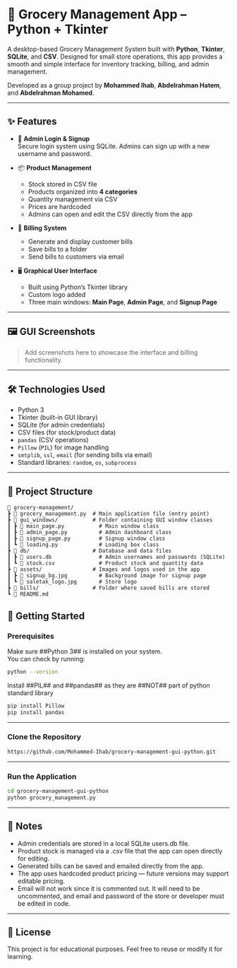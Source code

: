 # 🛒 Grocery Management App – Python + Tkinter

A desktop-based Grocery Management System built with **Python**, **Tkinter**, **SQLite**, and **CSV**. Designed for small store operations, this app provides a smooth and simple interface for inventory tracking, billing, and admin management.

Developed as a group project by **Mohammed Ihab**, **Abdelrahman Hatem**, and **Abdelrahman Mohamed**.

---

## ✨ Features

- 🔐 **Admin Login & Signup**  
  Secure login system using SQLite. Admins can sign up with a new username and password.

- 📦 **Product Management**  
  - Stock stored in CSV file  
  - Products organized into **4 categories**  
  - Quantity management via CSV  
  - Prices are hardcoded  
  - Admins can open and edit the CSV directly from the app  

- 🧾 **Billing System**  
  - Generate and display customer bills  
  - Save bills to a folder  
  - Send bills to customers via email  

- 🖥️ **Graphical User Interface**  
  - Built using Python’s Tkinter library  
  - Custom logo added  
  - Three main windows: **Main Page**, **Admin Page**, and **Signup Page**

---

## 🖼️ GUI Screenshots

> Add screenshots here to showcase the interface and billing functionality.

---

## 🛠️ Technologies Used

- Python 3
- Tkinter (built-in GUI library)
- SQLite (for admin credentials)
- CSV files (for stock/product data)
- `pandas` (CSV operations)
- `Pillow` (`PIL`) for image handling
- `smtplib`, `ssl`, `email` (for sending bills via email)
- Standard libraries: `random`, `os`, `subprocess`

---

## 📁 Project Structure
```
📁 grocery-management/
┣ 📄 grocery_management.py  # Main application file (entry point)
┣ 📁 gui_windows/           # Folder containing GUI window classes
┃ ┣ 📄 main_page.py           # Main window class
┃ ┣ 📄 admin_page.py          # Admin dashboard class
┃ ┣ 📄 signup_page.py         # Signup window class
┃ ┗ 📄 loading.py             # Loading box class
┣ 📁 db/                    # Database and data files
┃ ┣ 📄 users.db               # Admin usernames and passwords (SQLite)
┃ ┗ 📄 stock.csv              # Product stock and quantity data
┣ 📁 assets/                # Images and logos used in the app
┃ ┣ 📄 signup_bg.jpg          # Background image for signup page
┃ ┗ 📄 saletak_logo.jpg       # Store logo
┣ 📁 bills/                 # Folder where saved bills are stored
┗ 📄 README.md
```

## 🚀 Getting Started

### Prerequisites
Make sure ##Python 3## is installed on your system.  
You can check by running:
```bash
python --version
```
Install ##PIL## and ##pandas## as they are ##NOT## part of python standard library
```bash
pip install Pillow
pip install pandas
````

---

### Clone the Repository
```bash
https://github.com/Mohammed-Ihab/grocery-management-gui-python.git
```

---

### Run the Application
```bash
cd grocery-management-gui-python
python grocery_management.py
```

---


## 📌 Notes
- Admin credentials are stored in a local SQLite users.db file.
- Product stock is managed via a .csv file that the app can open directly for editing.
- Generated bills can be saved and emailed directly from the app.
- The app uses hardcoded product pricing — future versions may support editable pricing.
- Email will not work since it is commented out. It will need to be uncommented, and email and password of the store or developer must be edited in code.

---

## 📜 License

This project is for educational purposes. Feel free to reuse or modify it for learning.
